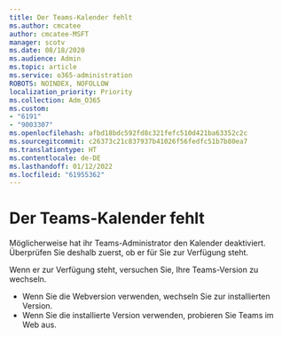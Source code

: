```yaml
---
title: Der Teams-Kalender fehlt
ms.author: cmcatee
author: cmcatee-MSFT
manager: scotv
ms.date: 08/18/2020
ms.audience: Admin
ms.topic: article
ms.service: o365-administration
ROBOTS: NOINDEX, NOFOLLOW
localization_priority: Priority
ms.collection: Adm_O365
ms.custom:
- "6191"
- "9003307"
ms.openlocfilehash: afbd18bdc592fd8c321fefc510d421ba63352c2c
ms.sourcegitcommit: c26373c21c837937b41026f56fedfc51b7b80ea7
ms.translationtype: HT
ms.contentlocale: de-DE
ms.lasthandoff: 01/12/2022
ms.locfileid: "61955362"
---
```

# <a name="teams-calendar-is-missing"></a>Der Teams-Kalender fehlt

Möglicherweise hat ihr Teams-Administrator den Kalender deaktiviert. Überprüfen Sie deshalb zuerst, ob er für Sie zur Verfügung steht.

Wenn er zur Verfügung steht, versuchen Sie, Ihre Teams-Version zu wechseln.

- Wenn Sie die Webversion verwenden, wechseln Sie zur installierten Version.
- Wenn Sie die installierte Version verwenden, probieren Sie Teams im Web aus.